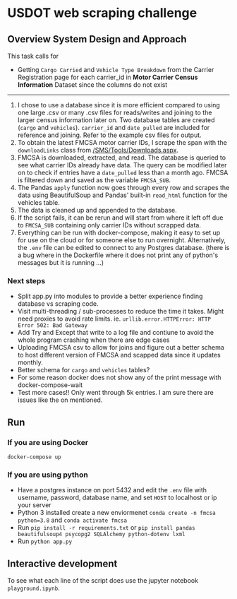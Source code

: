 # USDOT web scraping challenge

## Overview System Design and Approach

This task calls for

- Getting `Cargo Carried` and `Vehicle Type Breakdown` from the Carrier Registration page for each carrier_id in **Motor Carrier Census Information** Dataset since the columns do not exist

--- 
1. I chose to use a database since it is more efficient compared to using one large .csv or many .csv files for reads/writes and joining to the larger census information later on. Two database tables are created (`cargo` and `vehicles`). `carrier_id` and `date_pulled` are included for reference and joining. Refer to the example csv files for output.
2. To obtain the latest FMCSA motor carrier IDs, I scrape the span with the `downloadLinks` class from [/SMS/Tools/Downloads.aspx](https://ai.fmcsa.dot.gov/SMS/Tools/Downloads.aspx).
3. FMCSA is downloaded, extracted, and read. The database is queried to see what carrier IDs already have data. The query can be modified later on to check if entries have a `date_pulled` less than a month ago. FMCSA is filtered down and saved as the variable `FMCSA_SUB`.
4. The Pandas `apply` function now goes through every row and scrapes the data using BeautifulSoup and Pandas' built-in `read_html` function for the vehicles table.
5. The data is cleaned up and appended to the database.
6. If the script fails, it can be rerun and will start from where it left off due to `FMCSA_SUB` containing only carrier IDs without scrapped data.
7. Everything can be run with docker-compose, making it easy to set up for use on the cloud or for someone else to run overnight. Alternatively, the `.env` file can be edited to connect to any Postgres database. (there is a bug where in the Dockerfile where it does not print any of python's messages but it is running ...)

### Next steps

- Split app.py into modules to provide a better experience finding database vs scraping code.
- Visit multi-threading / sub-processes to reduce the time it takes. Might need proxies to avoid rate limits. ie. `urllib.error.HTTPError: HTTP Error 502: Bad Gateway`
- Add Try and Except that write to a log file and contiune to avoid the whole program crashing when there are edge cases
- Uploading FMCSA csv to allow for joins and figure out a better schema to host different version of FMCSA and scapped data since it updates monthly.
- Better schema for `cargo` and `vehicles` tables?
- For some reason docker does not show any of the print message with docker-compose-wait
- Test more cases!! Only went through 5k entries. I am sure there are issues like the on mentioned.

## Run

### If you are using Docker

`docker-compose up` 

### If you are using python

- Have a postgres instance on port 5432 and edit the `.env` file with username, password, database name, and set `HOST` to localhost or ip your server
- Python 3 installed create a new enviormenet `conda create -n fmcsa python=3.8`  and `conda activate fmcsa`
- Run `pip install -r requirements.txt` or `pip install pandas beautifulsoup4 psycopg2 SQLAlchemy python-dotenv lxml`
- Run `python app.py`

## Interactive development

To see what each line of the script does use the jupyter notebook `playground.ipynb`.